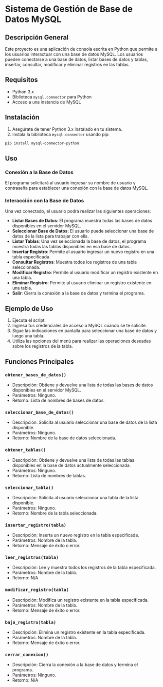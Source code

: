 # Sistema de Gestión de Base de Datos MySQL

## Descripción General

Este proyecto es una aplicación de consola escrita en Python que permite a los usuarios interactuar con una base de datos MySQL. Los usuarios pueden conectarse a una base de datos, listar bases de datos y tablas, insertar, consultar, modificar y eliminar registros en las tablas.

## Requisitos

- Python 3.x
- Biblioteca `mysql.connector` para Python
- Acceso a una instancia de MySQL

## Instalación

1. Asegúrate de tener Python 3.x instalado en tu sistema.
2. Instala la biblioteca `mysql.connector` usando pip:
```bash
pip install mysql-connector-python
```

## Uso

### Conexión a la Base de Datos

El programa solicitará al usuario ingresar su nombre de usuario y contraseña para establecer una conexión con la base de datos MySQL.

### Interacción con la Base de Datos

Una vez conectado, el usuario podrá realizar las siguientes operaciones:

- **Listar Bases de Datos**: El programa muestra todas las bases de datos disponibles en el servidor MySQL.
- **Seleccionar Base de Datos**: El usuario puede seleccionar una base de datos de la lista para trabajar con ella.
- **Listar Tablas**: Una vez seleccionada la base de datos, el programa muestra todas las tablas disponibles en esa base de datos.
- **Insertar Registro**: Permite al usuario ingresar un nuevo registro en una tabla especificada.
- **Consultar Registros**: Muestra todos los registros de una tabla seleccionada.
- **Modificar Registro**: Permite al usuario modificar un registro existente en una tabla.
- **Eliminar Registro**: Permite al usuario eliminar un registro existente en una tabla.
- **Salir**: Cierra la conexión a la base de datos y termina el programa.

## Ejemplo de Uso

1. Ejecuta el script.
2. Ingresa tus credenciales de acceso a MySQL cuando se te solicite.
3. Sigue las indicaciones en pantalla para seleccionar una base de datos y luego una tabla.
4. Utiliza las opciones del menú para realizar las operaciones deseadas sobre los registros de la tabla.

## Funciones Principales

### `obtener_bases_de_datos()`
- Descripción: Obtiene y devuelve una lista de todas las bases de datos disponibles en el servidor MySQL.
- Parámetros: Ninguno.
- Retorno: Lista de nombres de bases de datos.

### `seleccionar_base_de_datos()`
- Descripción: Solicita al usuario seleccionar una base de datos de la lista disponible.
- Parámetros: Ninguno.
- Retorno: Nombre de la base de datos seleccionada.

### `obtener_tablas()`
- Descripción: Obtiene y devuelve una lista de todas las tablas disponibles en la base de datos actualmente seleccionada.
- Parámetros: Ninguno.
- Retorno: Lista de nombres de tablas.

### `seleccionar_tabla()`
- Descripción: Solicita al usuario seleccionar una tabla de la lista disponible.
- Parámetros: Ninguno.
- Retorno: Nombre de la tabla seleccionada.

### `insertar_registro(tabla)`
- Descripción: Inserta un nuevo registro en la tabla especificada.
- Parámetros: Nombre de la tabla.
- Retorno: Mensaje de éxito o error.

### `leer_registros(tabla)`
- Descripción: Lee y muestra todos los registros de la tabla especificada.
- Parámetros: Nombre de la tabla.
- Retorno: N/A

### `modificar_registro(tabla)`
- Descripción: Modifica un registro existente en la tabla especificada.
- Parámetros: Nombre de la tabla.
- Retorno: Mensaje de éxito o error.

### `baja_registro(tabla)`
- Descripción: Elimina un registro existente en la tabla especificada.
- Parámetros: Nombre de la tabla.
- Retorno: Mensaje de éxito o error.

### `cerrar_conexion()`
- Descripción: Cierra la conexión a la base de datos y termina el programa.
- Parámetros: Ninguno.
- Retorno: N/A

